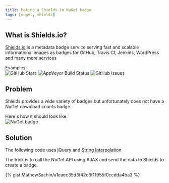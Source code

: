```yaml
---
title: Making a Shields.io NuGet badge
tags: [nuget, shields]
---
```


## What is Shields.io?
[Shields.io](http://shields.io) is a metadata badge service serving fast and scalable informational images as badges for GitHub, Travis CI, Jenkins, WordPress and many more services

Examples:  
![GitHub Stars](https://img.shields.io/github/stars/MathewSachin/Captura.svg?style=flat-square)
![AppVeyor Build Status](https://img.shields.io/appveyor/ci/MathewSachin/ManagedBass.svg?style=flat-square)
![GitHub Issues](https://img.shields.io/github/issues/ManagedBass/ManagedBass.svg?style=flat-square)

## Problem
Shields provides a wide variety of badges but unfortunately does not have a NuGet download counts badge.

Here's how it should look like:  
![NuGet badge](https://img.shields.io/badge/nuget-5.6K-green.svg?style=flat-square)

## Solution
The following code uses jQuery and [String Interpolation](https://developers.google.com/web/updates/2015/01/ES6-Template-Strings)

The trick is to call the NuGet API using AJAX and send the data to Shields to create a badge.

{% gist MathewSachin/a1eaec35d3f42c3f11955f0ccdda4ba3 %}